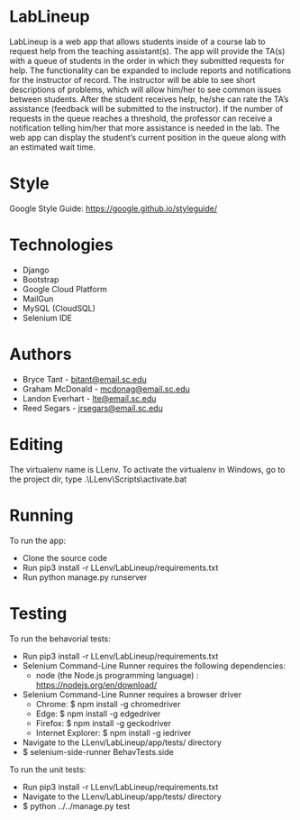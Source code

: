 # LabLineup
LabLineup is a web app that allows students inside of a course lab to request help from the teaching assistant(s). The app will provide the
TA(s) with a queue of students in the order in which they submitted requests for help. The functionality can be expanded to include reports
and notifications for the instructor of record. The instructor will be able to see short descriptions of problems, which will allow him/her
to see common issues between students. After the student receives help, he/she can rate the TA’s assistance (feedback will be submitted to
the instructor). If the number of requests in the queue reaches a threshold, the professor can receive a notification telling him/her that
more assistance is needed in the lab. The web app can display the student’s current position in the queue along with an estimated wait time.

# Style
Google Style Guide: https://google.github.io/styleguide/

# Technologies
- Django
- Bootstrap
- Google Cloud Platform
- MailGun
- MySQL (CloudSQL)
- Selenium IDE

# Authors
- Bryce Tant - bjtant@email.sc.edu
- Graham McDonald - mcdonag@email.sc.edu
- Landon Everhart - lte@email.sc.edu
- Reed Segars - jrsegars@email.sc.edu

# Editing
The virtualenv name is LLenv.
To activate the virtualenv in Windows, go to the project dir, type .\LLenv\Scripts\activate.bat

# Running
To run the app:
- Clone the source code
- Run pip3 install -r LLenv/LabLineup/requirements.txt
- Run python manage.py runserver

# Testing
To run the behavorial tests:
- Run pip3 install -r LLenv/LabLineup/requirements.txt
- Selenium Command-Line Runner requires the following dependencies:
  - node (the Node.js programming language) : https://nodejs.org/en/download/
- Selenium Command-Line Runner requires a browser driver
  - Chrome: $ npm install -g chromedriver
  - Edge: $ npm install -g edgedriver
  - Firefox: $ npm install -g geckodriver
  - Internet Explorer: $ npm install -g iedriver
- Navigate to the LLenv/LabLineup/app/tests/ directory
- $ selenium-side-runner BehavTests.side

To run the unit tests:
- Run pip3 install -r LLenv/LabLineup/requirements.txt
- Navigate to the LLenv/LabLineup/app/tests/ directory
- $ python ../../manage.py test
